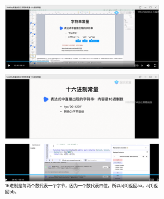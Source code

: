 ![](./img/2022-01-01-20-44-04.png)

![](./img/2022-01-01-20-46-34.png)

![](./img/2022-01-01-20-48-28.png)
16进制是每两个数代表一个字节，因为一个数代表四位。所以a[0]返回aa，a[1]返回bb。